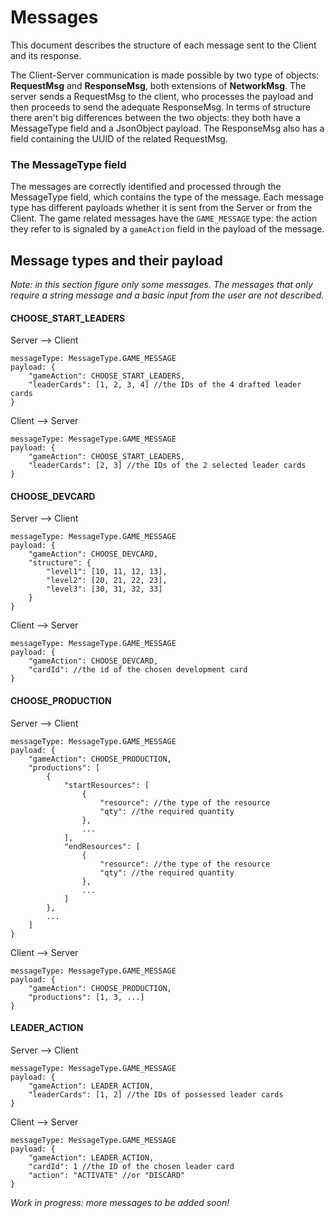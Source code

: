 # Messages

This document describes the structure of  each message sent to the Client and its response.

The Client-Server communication is made possible by two type of objects: **RequestMsg** and **ResponseMsg**, 
both extensions of **NetworkMsg**. The server sends a RequestMsg to the client, who processes the payload and then
proceeds to send the adequate ResponseMsg. In terms of structure there aren't big differences between the two objects: 
they both have a MessageType field and a JsonObject payload. The ResponseMsg also has a field containing the UUID of the
related RequestMsg.

### The MessageType field
The messages are correctly identified and processed through the MessageType field, which contains the type of the 
message. Each message type has different payloads whether it is sent from the Server or from the Client. The game 
related messages have the `GAME_MESSAGE` type: the action they refer to is signaled by a `gameAction` field in the
payload of the message.

## Message types and their payload

*Note: in this section figure only some messages. The messages that only require a string message and a basic 
input from the user are not described.*

#### CHOOSE_START_LEADERS

Server --> Client
```
messageType: MessageType.GAME_MESSAGE
payload: {
    "gameAction": CHOOSE_START_LEADERS,
    "leaderCards": [1, 2, 3, 4] //the IDs of the 4 drafted leader cards
}
```

Client --> Server
```
messageType: MessageType.GAME_MESSAGE
payload: {
    "gameAction": CHOOSE_START_LEADERS,
    "leaderCards": [2, 3] //the IDs of the 2 selected leader cards
}
```

#### CHOOSE_DEVCARD

Server --> Client
```
messageType: MessageType.GAME_MESSAGE
payload: {
    "gameAction": CHOOSE_DEVCARD,
    "structure": {
        "level1": [10, 11, 12, 13],
        "level2": [20, 21, 22, 23],
        "level3": [30, 31, 32, 33]
    }
}
```

Client --> Server
```
messageType: MessageType.GAME_MESSAGE
payload: {
    "gameAction": CHOOSE_DEVCARD,
    "cardId": //the id of the chosen development card
}
```

#### CHOOSE_PRODUCTION

Server --> Client
```
messageType: MessageType.GAME_MESSAGE
payload: {
    "gameAction": CHOOSE_PRODUCTION,
    "productions": [
        {
            "startResources": [
                {
                    "resource": //the type of the resource
                    "qty": //the required quantity 
                },
                ...
            ],
            "endResources": [
                {
                    "resource": //the type of the resource
                    "qty": //the required quantity 
                },
                ...
            ]
        },
        ...
    ]
}
```

Client --> Server
```
messageType: MessageType.GAME_MESSAGE
payload: {
    "gameAction": CHOOSE_PRODUCTION,
    "productions": [1, 3, ...]
}
```

#### LEADER_ACTION

Server --> Client
```
messageType: MessageType.GAME_MESSAGE
payload: {
    "gameAction": LEADER_ACTION,
    "leaderCards": [1, 2] //the IDs of possessed leader cards
}
```

Client --> Server
```
messageType: MessageType.GAME_MESSAGE
payload: {
    "gameAction": LEADER_ACTION,
    "cardId": 1 //the ID of the chosen leader card
    "action": "ACTIVATE" //or "DISCARD"
}
```

*Work in progress: more messages to be added soon!*